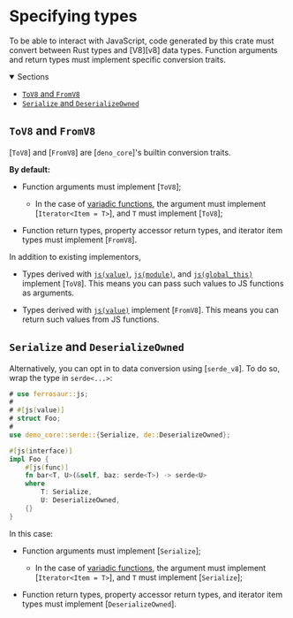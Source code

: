 # Specifying types

To be able to interact with JavaScript, code generated by this crate must convert
between Rust types and [V8][v8] data types. Function arguments and return types must
implement specific conversion traits.

<details class="toc" open>
  <summary>Sections</summary>

- [`ToV8` and `FromV8`](#tov8-and-fromv8)
- [`Serialize` and `DeserializeOwned`](#serialize-and-deserializeowned)

</details>

## `ToV8` and `FromV8`

[`ToV8`] and [`FromV8`] are [`deno_core`]'s builtin conversion traits.

**By default:**

- Function arguments must implement [`ToV8`];

  - In the case of [variadic functions](interface/func.md#spread-arguments), the
    argument must implement [`Iterator<Item = T>`], and `T` must implement [`ToV8`];

- Function return types, property accessor return types, and iterator item types must
  implement [`FromV8`].

In addition to existing implementors,

- Types derived with [`js(value)`](value.md), [`js(module)`](module.md), and
  [`js(global_this)`](global-this.md) implement [`ToV8`]. This means you can pass such
  values to JS functions as arguments.

- Types derived with [`js(value)`](value.md) implement [`FromV8`]. This means you can
  return such values from JS functions.

## `Serialize` and `DeserializeOwned`

Alternatively, you can opt in to data conversion using [`serde_v8`]. To do so, wrap the
type in `serde<...>`:

```rust
# use ferrosaur::js;
#
# #[js(value)]
# struct Foo;
#
use deno_core::serde::{Serialize, de::DeserializeOwned};

#[js(interface)]
impl Foo {
    #[js(func)]
    fn bar<T, U>(&self, baz: serde<T>) -> serde<U>
    where
        T: Serialize,
        U: DeserializeOwned,
    {}
}
```

In this case:

- Function arguments must implement [`Serialize`];

  - In the case of [variadic functions](interface/func.md#spread-arguments), the
    argument must implement [`Iterator<Item = T>`], and `T` must implement
    [`Serialize`];

- Function return types, property accessor return types, and iterator item types must
  implement [`DeserializeOwned`].
